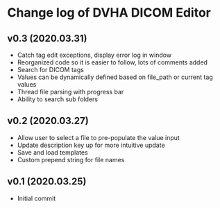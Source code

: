 # Change log of DVHA DICOM Editor

v0.3 (2020.03.31)
--------------------
 - Catch tag edit exceptions, display error log in window
 - Reorganized code so it is easier to follow, lots of comments added
 - Search for DICOM tags
 - Values can be dynamically defined based on file_path or current tag values
 - Thread file parsing with progress bar
 - Ability to search sub folders
 
 
v0.2 (2020.03.27)
--------------------
 - Allow user to select a file to pre-populate the value input
 - Update description key up for more intuitive update
 - Save and load templates
 - Custom prepend string for file names

v0.1 (2020.03.25)
--------------------
 - Initial commit